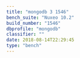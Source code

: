 ```yaml
---
title: "mongodb 3 1546"
bench_suite: "Nuxeo 10.2"
build_number: "1546"
dbprofile: "mongodb"
classifier: ""
date: 2018-08-14T22:29:45
type: "bench"
---
```

